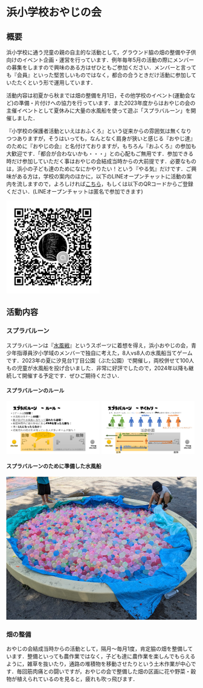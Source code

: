 # 浜小学校おやじの会

## 概要

浜小学校に通う児童の親の自主的な活動として，グラウンド脇の畑の整備や子供向けのイベント企画・運営を行っています．例年毎年5月の活動の際にメンバーの募集をしますので興味のある方はぜひともご参加ください．メンバーと言っても『会員』といった堅苦しいものではなく，都合の合うときだけ活動に参加していたたくという形で運用しています．

活動内容は初夏から秋までは畑の整備を月1日，その他学校のイベント(運動会など)の準備・片付けへの協力を行っています．また2023年度からはおやじの会の主催イベントとして夏休みに大量の水風船を使って遊ぶ「スプラバルーン」を開催しました．

『小学校の保護者活動といえはおふくろ』という従来からの雰囲気は無くなりつつありますが，そうはいっても，なんとなく肩身が狭いと感じる『おやじ達』のために『おやじの会』と名付けておりますが，もちろん『おふくろ』の参加も大歓迎です．「都合が合わないかも・・・」との心配もご無用です．参加できる時だけ参加していただく事はおやじの会結成当時からの大前提です．必要なものは，浜小の子ども達のためになにかやりたい！という『やる気』だけです．ご興味がある方は，学校の案内のほかに，以下のLINEオープンチャットに活動の案内を流しますので，よろしければ[こちら](https://line.me/ti/g2/XN00fHKECb8q8xNmllkZUaaP7T0sHTS7Rd0dcw?utm_source=invitation&utm_medium=QR_code&utm_campaign=default)，もしくは以下のQRコードからご登録ください．(LINEオープンチャットは匿名で参加できます)

<img src="/line_qr.png" width="49%">

## 活動内容

### スプラバルーン

スプラバルーンは『[水風戦](https://mizufusen.amebaownd.com/pages/1483682/page_201707100933)』というスポーツに着想を得え，浜小おやじの会，青少年指導員汐小学域のメンバーで独自に考えた，8人vs8人の水風船当てゲームです．2023年の夏に汐見台1丁目公園（ぶた公園）で開催し，両校併せて100人もの児童が水風船を投げ合いました．非常に好評でしたので，2024年以降も継続して開催する予定です．ぜひご期待ください．

#### スプラバルーンのルール
<img src="/splaballoon-rule1.jpg" width="49%"> <img src="/splaballoon-rule2.jpg" width="49%">

#### スプラバルーンのために準備した水風船

<img src="/splaballoon-photo.jpg">

### 畑の整備

おやじの会結成当時からの活動として，隔月～毎月1度，肯定脇の畑を整備しています．整備といっても農作業ではなく，子ども達に農作業を楽しんでもらえるように，雑草を抜いたり，通路の堆積物を移動させたりという土木作業が中心です．毎回筋肉痛との闘いですが，おやじの会で整備した畑の区画に花や野菜・穀物が植えられているのを見ると，疲れも吹っ飛びます．
